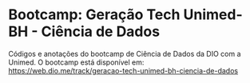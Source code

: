 # Bootcamp: Geração Tech Unimed-BH - Ciência de Dados

Códigos e anotações do bootcamp de Ciência de Dados da DIO com a Unimed.
O bootcamp está disponível em: https://web.dio.me/track/geracao-tech-unimed-bh-ciencia-de-dados
